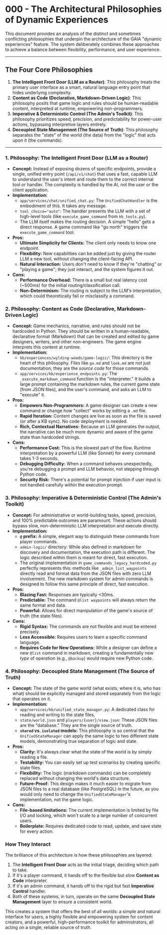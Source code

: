 # 000 - The Architectural Philosophies of Dynamic Experiences

This document provides an analysis of the distinct and sometimes conflicting philosophies that underpin the architecture of the GAIA "dynamic experiences" feature. The system deliberately combines these approaches to achieve a balance between flexibility, performance, and user experience.

---

## The Four Core Philosophies

1.  **The Intelligent Front Door (LLM as a Router)**: This philosophy treats the primary user interface as a smart, natural language entry point that hides underlying complexity.
2.  **Content as Code (Declarative, Markdown-Driven Logic)**: This philosophy posits that game logic and rules should be human-readable content, interpreted at runtime, empowering non-programmers.
3.  **Imperative & Deterministic Control (The Admin's Toolkit)**: This philosophy prioritizes speed, precision, and predictability for power-user actions, bypassing interpretive layers entirely.
4.  **Decoupled State Management (The Source of Truth)**: This philosophy separates the "state" of the world (the data) from the "logic" that acts upon it (the commands).

---

### 1. Philosophy: The Intelligent Front Door (LLM as a Router)

*   **Concept:** Instead of exposing dozens of specific endpoints, provide a single, unified entry point (`/api/v1/chat`) that uses a fast, capable LLM to understand the user's intent and route them to the correct internal tool or handler. The complexity is handled by the AI, not the user or the client application.
*   **Implementation:**
    *   `app/services/chat/unified_chat.py`: The `UnifiedChatHandler` is the embodiment of this. It takes any message.
    *   `tool_choice="auto"`: The handler presents the LLM with a set of high-level tools (like `execute_game_command` from `kb_tools.py`).
    *   The LLM itself makes the routing decision. A simple "hello" gets a direct response. A game command like "go north" triggers the `execute_game_command` tool.
*   **Pros:**
    *   **Ultimate Simplicity for Clients:** The client only needs to know one endpoint.
    *   **Flexibility:** New capabilities can be added just by giving the router LLM a new tool, without changing the client-facing API.
    *   **Natural Interaction:** Users don't need to know if they're "chatting" or "playing a game"; they just interact, and the system figures it out.
*   **Cons:**
    *   **Performance Overhead:** There is a small but real latency cost (~500ms) for the initial routing/classification call.
    *   **Non-Determinism:** The routing is subject to the LLM's interpretation, which could theoretically fail or misclassify a command.

### 2. Philosophy: Content as Code (Declarative, Markdown-Driven Logic)

*   **Concept:** Game mechanics, narrative, and rules should not be hardcoded in Python. They should be written in a human-readable, declarative format (Markdown) that can be created and edited by game designers, writers, and other non-engineers. The game engine interprets this content at runtime.
*   **Implementation:**
    *   `kb/experiences/wylding-woods/game-logic/`: This directory is the heart of this philosophy. Files like `go.md` and `look.md` are not just documentation; they are the *source code* for those commands.
    *   `app/services/kb/experience_endpoints.py`: The `_execute_markdown_command` function is the "interpreter." It builds a large prompt containing the markdown rules, the current game state (from JSON files), and the user's command, and asks an LLM to "execute" it.
*   **Pros:**
    *   **Empowers Non-Programmers:** A game designer can create a new command or change how "collect" works by editing a `.md` file.
    *   **Rapid Iteration:** Content changes are live as soon as the file is saved (or after a KB sync). No code deployment is needed.
    *   **Rich, Contextual Narratives:** Because an LLM generates the output, the narrative can be much more dynamic and aware of the game state than hardcoded strings.
*   **Cons:**
    *   **Performance Cost:** This is the slowest part of the flow. Runtime interpretation by a powerful LLM (like Sonnet) for every command takes 1-3 seconds.
    *   **Debugging Difficulty:** When a command behaves unexpectedly, you're debugging a prompt and LLM behavior, not stepping through Python code.
    *   **Security Risk:** There's a potential for prompt injection if user input is not handled carefully within the execution prompt.

### 3. Philosophy: Imperative & Deterministic Control (The Admin's Toolkit)

*   **Concept:** For administrative or world-building tasks, speed, precision, and 100% predictable outcomes are paramount. These actions should bypass slow, non-deterministic LLM interpretation and execute directly.
*   **Implementation:**
    *   **`@` prefix:** A simple, elegant way to distinguish these commands from player commands.
    *   `admin-logic/` directory: While also defined in markdown for discovery and documentation, the execution path is different. The logic described within them is meant for direct, fast execution.
    *   The original implementation in `game_commands_legacy_hardcoded.py` perfectly represents this: methods like `_admin_list_waypoints` directly read and format data from the JSON files with zero LLM involvement. The new markdown system for admin commands is designed to follow this same principle of direct, fast execution.
*   **Pros:**
    *   **Blazing Fast:** Responses are typically <30ms.
    *   **Predictable:** The command `@list waypoints` will always return the same format and data.
    *   **Powerful:** Allows for direct manipulation of the game's source of truth (the state files).
*   **Cons:**
    *   **Rigid Syntax:** The commands are not flexible and must be entered precisely.
    *   **Less Accessible:** Requires users to learn a specific command language.
    *   **Requires Code for New Operations:** While a designer can define a new `@list` command in markdown, creating a fundamentally new *type* of operation (e.g., `@backup`) would require new Python code.

### 4. Philosophy: Decoupled State Management (The Source of Truth)

*   **Concept:** The state of the game world (what exists, where it is, who has what) should be explicitly managed and stored separately from the logic that operates on it.
*   **Implementation:**
    *   `app/services/kb/unified_state_manager.py`: A dedicated class for reading and writing to the state files.
    *   `state/world.json` and `players/{user}/view.json`: These JSON files are the "database." They are the single source of truth.
    *   **`shared` vs. `isolated` models:** This philosophy is so central that the `UnifiedStateManager` can apply the same logic to two different state models, demonstrating true separation of logic and state.
*   **Pros:**
    *   **Clarity:** It's always clear what the state of the world is by simply reading a file.
    *   **Testability:** You can easily set up test scenarios by creating specific state files.
    *   **Flexibility:** The logic (markdown commands) can be completely replaced without changing the world's data structure.
    *   **Future-Proof:** This design makes it much easier to migrate from JSON files to a real database (like PostgreSQL) in the future, as you would only need to change the `UnifiedStateManager`'s implementation, not the game logic.
*   **Cons:**
    *   **File-based limitations:** The current implementation is limited by file I/O and locking, which won't scale to a large number of concurrent users.
    *   **Boilerplate:** Requires dedicated code to read, update, and save state for every action.

### How They Interact

The brilliance of this architecture is how these philosophies are layered:

1.  The **Intelligent Front Door** acts as the initial triage, deciding which path to take.
2.  If it's a player command, it hands off to the flexible but slow **Content as Code** interpreter.
3.  If it's an admin command, it hands off to the rigid but fast **Imperative Control** handler.
4.  Both of these systems, in turn, operate on the same **Decoupled State Management** layer to ensure a consistent world.

This creates a system that offers the best of all worlds: a simple and natural interface for users, a highly flexible and empowering system for content creators, and a powerful, high-performance toolkit for administrators, all acting on a single, reliable source of truth.
